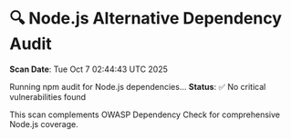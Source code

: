 # 🔍 Node.js Alternative Dependency Audit
**Scan Date**: Tue Oct  7 02:44:43 UTC 2025

Running npm audit for Node.js dependencies...
**Status**: ✅ No critical vulnerabilities found

This scan complements OWASP Dependency Check for comprehensive Node.js coverage.
